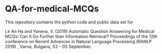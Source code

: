# QA-for-medical-MCQs

This repository contains the python code and public data set for 

Le An Ha and Yaneva, V. (2019) Automatic Question Answering for Medical MCQs: Can It Go Further than Information Retrieval? Proceedings of the 12th conference on Recent Advances in Natural Language Processing (RANLP 2019) , Varna, Bulgaria, 02 – 05 September.
